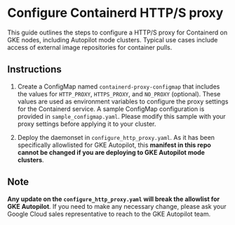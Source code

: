 # Configure Containerd HTTP/S proxy

This guide outlines the steps to configure a HTTP/S proxy for Containerd on GKE nodes, including Autopilot mode clusters. Typical use cases include access of external image repositories for container pulls.

## Instructions

1. Create a ConfigMap named `containerd-proxy-configmap` that includes the values for `HTTP_PROXY`, `HTTPS_PROXY`, and `NO_PROXY` (optional). These values are used as environment variables to configure the proxy settings for the Containerd service. A sample ConfigMap configuration is provided in `sample_configmap.yaml`. Please modify this sample with your proxy settings before applying it to your cluster.


2. Deploy the daemonset in `configure_http_proxy.yaml`. As it has been specifically allowlisted for GKE Autopilot, this **manifest in this repo cannot be changed if you are deploying to GKE Autopilot mode clusters**.


## Note
**Any update on the `configure_http_proxy.yaml` will break the allowlist for GKE Autopilot**. If you need to make any necessary change, please ask your Google Cloud sales representative to reach to the GKE Autopilot team.
